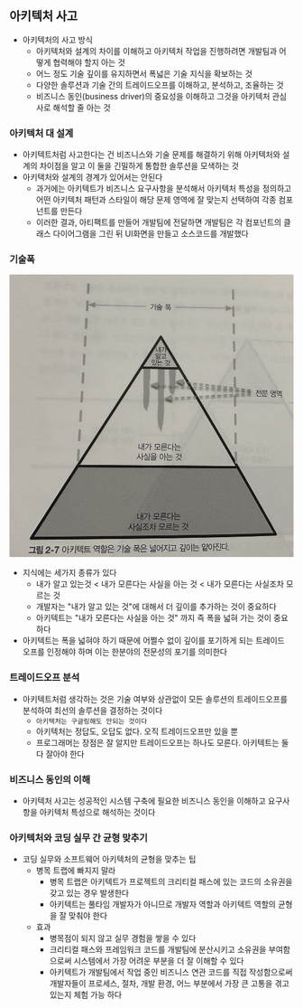 ## 아키텍처 사고

- 아키텍처의 사고 방식
    - 아키텍처와 설계의 차이를 이해하고 아키텍처 작업을 진행하려면 개발팀과 어떻게 협력해야 할지 아는 것
    - 어느 정도 기술 깊이를 유지하면서 폭넓은 기술 지식을 확보하는 것
    - 다양한 솔루션과 기술 간의 트레이드오프를 이해하고, 분석하고, 조율하는 것
    - 비즈니스 동인(business driver)의 중요성을 이해하고 그것을 아키텍처 관심사로 해석할 줄 아는 것

### 아키텍처 대 설계

- 아키텍트처럼 사고한다는 건 비즈니스와 기술 문제를 해결하기 위해 아키텍처와 설계의 차이점을 알고 이 둘을 긴밀하게 통합한 솔루션을 모색하는 것
- 아키택처와 설계의 경계가 있어서는 안된다
    - 과거에는 아키텍트가 비즈니스 요구사항을 분석해서 아키텍처 특성을 정의하고 어떤 아키텍처 패턴과 스타일이 해당 문제 영역에 잘 맞는지 선택하여 각종 컴포넌트를 만든다
    - 이러한 결과, 아티팩트를 만들어 개발팀에 전달하면 개발팀은 각 컴포넌트의 클래스 다이어그램을 그린 뒤 UI화면을 만들고 소스코드를 개발했다

### 기술폭

<img src = "./IMG_5660.jpg" width = "600" height = "500">

- 지식에는 세가지 종류가 있다
    - 내가 알고 있는것 < 내가 모른다는 사실을 아는 것 < 내가 모른다는 사실조차 모르는 것
    - 개발자는 "내가 알고 있는 것"에 대해서 더 깊이를 추가하는 것이 중요하다
    - 아키텍트는 "내가 모른다는 사실을 아는 것" 까지 즉 폭을 넓혀 가는 것이 중요하다
- 아키텍트는 폭을 넓혀야 하기 때문에 어쩔수 없이 깊이를 포기하게 되는 트레이드 오프를 인정해야 하며 이는 한분야의 전문성의 포기를 의미한다

### 트레이드오프 분석

- 아키텍트처럼 생각하는 것은 기술 여부와 상관없이 모든 솔루션의 트레이드오프를 분석하여 최선의 솔루션을 결정하는 것이다
    - `아키텍처는 구글링해도 안되는 것이다`
    - 아키텍처는 정답도, 오답도 없다. 오직 트레이드오프만 있을 뿐
    - 프로그래머는 장점은 잘 알지만 트레이드오프는 하나도 모른다. 아키텍트는 둘 다 잘아야 한다

### 비즈니스 동인의 이해

- 아키텍처 사고는 성공적인 시스템 구축에 필요한 비즈니스 동인을 이해하고 요구사항을 아키텍처 특성으로 해석하는 것이다

### 아키텍처와 코딩 실무 간 균형 맞추기

- 코딩 실무와 소프트웨어 아키텍처의 균형을 맞추는 팁
    - 병목 트랩에 빠지지 말라
        - 병목 트랩은 아키텍트가 프로젝트의 크리티컬 패스에 있는 코드의 소유권을 갖고 있는 경우 발생한다
        - 아키텍트는 풀타임 개발자가 아니므로 개발자 역할과 아키텍트 역할의 균형을 잘 맞춰야 한다
    - 효과
        - 병목점이 되지 않고 실무 경험을 쌓을 수 있다
        - 크리티컬 패스와 프레임워크 코드를 개발팀에 분산시키고 소유권을 부여함으로써 시스템에서 가장 어려운 부분을 더 잘 이해할 수 있다
        - 아키텍트가 개발팀에서 작업 중인 비즈니스 연관 코드를 직접 작성함으로써 개발자들이 프로세스, 절차, 개발 환경, 어느 부분에서 가장 큰 고통을 겪고 있는지 체험 가능 하다 